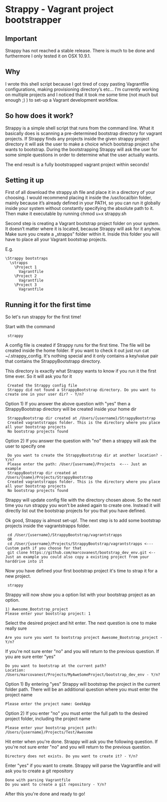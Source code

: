# Strappy - Vagrant project bootstrapper

## Important

Strappy has not reached a stable release. There is much to be done and furthermore I only tested it on OSX 10.9.1.

## Why

I wrote this shell script because I got tired of copy pasting Vagrantfile configurations, making provisioning directory’s etc… I’m currently working on multiple projects and I noticed that it took me some time (not much but enough ;) ) to set-up a Vagrant development workflow.

## So how does it work?

Strappy is a simple shell script that runs from the command line. What it basically does is scanning a pre-determined bootstrap directory for vagrant projects. If Strappy finds any projects inside the given strappy project directory it will ask the user to make a choice which bootstrap project s/he wants to bootstrap. During the bootstrapping Strappy will ask the user for some simple questions in order to determine what the user actually wants.

The end result is a fully bootstrapped vagrant project within seconds!

## Setting it up

First of all download the strappy.sh file and place it in a directory of your choosing. I would recommend placing it inside the /usr/local/bin folder, mainly because it’s already defined in your PATH, so you can run it globally inside your system without constantly specifying the absolute path to it.
Then make it executable by running chmod u+x strappy.sh

Second step is creating a Vagrant bootstrap project folder on your system. It doesn’t matter where it is located, because Strappy will ask for it anyhow. Make sure you create a „strapps” folder within it. Inside this folder you will have to place all your Vagrant bootstrap projects.

E.g.

    \Strappy bootstraps
      \strapps
        \Project 1
          Vagrantfile
        \Project 2
          Vagrantfile
        \Project 3
          Vagrantfile

## Running it for the first time

So let's run strappy for the first time!

Start with the command

     strappy

A config file is created if Strappy runs for the first time. The file will be created inside the home folder. If you want to check it out just run cat ~/.strappy_config. It's nothing special and it only contains a key/value pair that contains the StrappyBootstrapp directory.

This directory is exactly what Strappy wants to know if you run it the first time ever. So it will ask you for it

     Created the Strappy config file
     Strappy did not found a StrappyBootstrap directory. Do you want to create one in your user dir? - Y/n?

Option 1) If you answer the above question with "yes" then a StrappyBootstrap directory will be created inside your home dir

     StrappyBootstrap dir created at /Users/{username}/StrappyBootstrap
     Created vagrantstrapps folder. This is the directory where you place all your bootstrap projects
     No bootstrap projects found

Option 2) If you answer the question with "no" then a strappy will ask the user to specify one

     Do you want to create the StrappyBootstrap dir at another location? - Y/n?
     Please enter the path: /User/{username}/Projects  <--- Just an example
     StrappyBootstrap dir created at /Users/{name}/Projects/StrappyBootstrap
     Created vagrantstrapps folder. This is the directory where you place all your bootstrap projects
     No bootstrap projects found

Strappy will update config file with the directory chosen above. So the next time you run strappy you won't be asked again to create one. Instead it will directly list out the bootstrap projects for you that you have defined.

Ok good, Strappy is almost set-up!. The next step is to add some bootstrap projects inside the vagrantstrapps folder.

     cd /User/{username}/StrappyBootstrap/vagrantstrapps
     OR
     cd /User/{username}/Projects/StrappyBootstrap/vagrantstrapps <--- Custom path if you choose for that
     git clone https://github.com/marcovanest/bootstrap_dev_env.git <-- Just an example you could also copy a existing project from your harddrive into it

Now you have defined your first bootstrap project it's time to strap it for a new project.

     strappy

Strappy will now show you a option list with your bootstrap project as an option.

    1) Awesome_Bootstrap_project
    Please enter your bootstrap project: 1

Select the desired project and hit enter. The next question is one to make really sure

    Are you sure you want to bootstrap project Awesome_Bootstrap_project - Y/n?

If you're not sure enter "no" and you will return to the previous question. If you are sure enter "yes"

    Do you want to bootstrap at the current path?
    Location: /Users/marcovanest/Projects/MyAweSomeProject/bootstrap_dev_env - Y/n?

Option 1) By entering "yes" Strappy will bootstrap the project in the current folder path. There will be an additional question where you must enter the project name

    Please enter the project name: GeekApp

Option 2) If you enter "no" you must enter the full path to the desired project folder, including the project name

    Please enter your bootstrap project path: /Users/{username}/Projects/Test/Awesome

Hit enter when you're done. Strappy will ask you the following question. If you're not sure enter "no" and you will return to the previous question.

    Directory does not exists. Do you want to create it? - Y/n?

Enter "yes" if you want to create. Strappy will parse the Vagrantfile and will ask you to create a git repository

    Done with parsing Vagrantfile
    Do you want to create a git repository - Y/n?

After this you're done and ready to go!